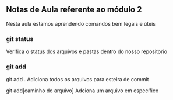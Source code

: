 ## Notas de Aula referente ao módulo 2

Nesta aula estamos aprendendo comandos bem legais e úteis

### **git status**
Verifica o status dos arquivos e pastas dentro do nosso repositorio

### **git add**
git add . 
Adiciona todos os arquivos para esteira de commit 

git add[caminho do arquivo]
Adciona um arquivo em específico